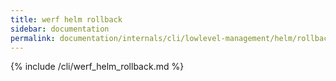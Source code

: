 ```yaml
---
title: werf helm rollback
sidebar: documentation
permalink: documentation/internals/cli/lowlevel-management/helm/rollback.html
---
```


{% include /cli/werf_helm_rollback.md %}
